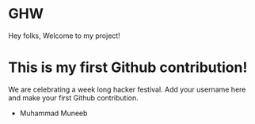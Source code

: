 # GHW

Hey folks,
Welcome to my project!

# This is my first Github contribution!

We are celebrating a week long hacker festival. Add your username here and make your first Github contribution.
- Muhammad Muneeb